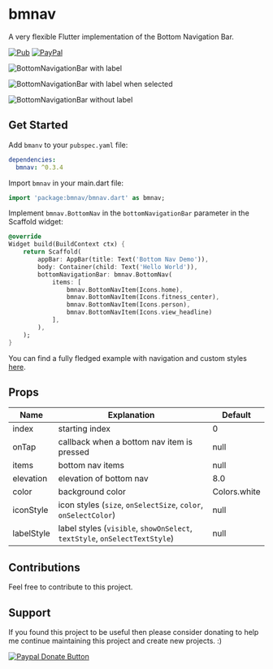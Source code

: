 # bmnav

A very flexible Flutter implementation of the Bottom Navigation Bar. 

[![Pub](https://img.shields.io/pub/v/bmnav.svg)](https://pub.dartlang.org/packages/bmnav)
[![PayPal](https://img.shields.io/badge/Donate-PayPal-blue.svg)](https://www.paypal.me/edwnjos)

![BottomNavigationBar with label](https://raw.githubusercontent.com/edwnjos/bmnav/master/screenshots/with-label.gif)

![BottomNavigationBar with label when selected](https://raw.githubusercontent.com/edwnjos/bmnav/master/screenshots/with-select-label.gif)

![BottomNavigationBar without label](https://raw.githubusercontent.com/edwnjos/bmnav/master/screenshots/without-label.gif)

## Get Started

Add `bmanv` to your `pubspec.yaml` file:

```yaml
dependencies:
  bmnav: ^0.3.4
```

Import `bmnav` in your main.dart file:

```dart
import 'package:bmnav/bmnav.dart' as bmnav;
```

Implement `bmnav.BottomNav` in the `bottomNavigationBar` parameter in the Scaffold widget:

```dart
@override
Widget build(BuildContext ctx) {
	return Scaffold(
		appBar: AppBar(title: Text('Bottom Nav Demo')),
		body: Container(child: Text('Hello World')),
		bottomNavigationBar: bmnav.BottomNav(
			items: [
				bmnav.BottomNavItem(Icons.home),
				bmnav.BottomNavItem(Icons.fitness_center),
				bmnav.BottomNavItem(Icons.person),
				bmnav.BottomNavItem(Icons.view_headline)
			],
		),
	);
}
```

You can find a fully fledged example with navigation and custom styles [here](https://github.com/edwnjos/bmnav/blob/master/example/lib/main.dart).

## Props

| Name              | Explanation                                                                       | Default                          |
|-------------------|----------------------------------------------------------------------------|----------------------------------|
| index             | starting index                                                             | 0                                |
| onTap             | callback when a bottom nav item is pressed                                 | null                             |
| items             | bottom nav items                                                           | null                             |
| elevation         | elevation of bottom nav                                                    | 8.0                              |
| color             | background color                                                           | Colors.white                     |
| iconStyle         | icon styles (`size`, `onSelectSize`, `color`, `onSelectColor`)             | null                             |
| labelStyle        | label styles (`visible`, `showOnSelect`, `textStyle`, `onSelectTextStyle`) | null                             |

## Contributions

Feel free to contribute to this project.

## Support

If you found this project to be useful then please consider donating to help me continue maintaining this project and create new projects. :)

[![Paypal Donate Button](https://www.paypalobjects.com/webstatic/mktg/Logo/pp-logo-150px.png)](https://www.paypal.me/edwnjos)
